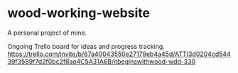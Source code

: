 # wood-working-website


A personal project of mine. 



Ongoing Trello board for ideas and progress tracking. 
https://trello.com/invite/b/67a40043550e27179eb4a45d/ATTI3d0204cd54439f3589f7d2f0bc2f8ae4C5A31A6B/itbeginswithwood-wdd-330
